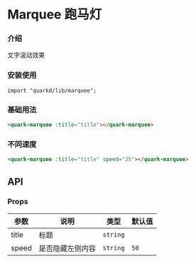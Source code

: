 # Marquee 跑马灯

### 介绍

文字滚动效果

### 安装使用

```tsx
import "quarkd/lib/marquee";
```

### 基础用法
```html
<quark-marquee :title="title"></quark-marquee>
```
### 不同速度
```html
<quark-marquee :title="title" speed="25"></quark-marquee>
```

## API

### Props

| 参数         | 说明                             | 类型   | 默认值           |
|--------------|----------------------------------|--------|------------------|
| title        | 标题 | `string`                     | 
| speed      | 是否隐藏左侧内容               | `string`  | `50`
